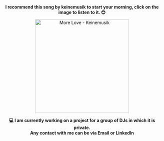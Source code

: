 <div align="center" style="margin-top: 50px; margin-bottom: 50px;">

**I recommend this song by keinemusik to start your morning, click on the image to listen to it. 😊**

<a href="https://open.spotify.com/intl-es/track/70ofkwt6aIb4bPQ51OQMQO?si=5e20666bcf5e4047">
    <img src="https://i.scdn.co/image/ab67616d00001e02e0cc562977affaa7477aab6b" alt="More Love - Keinemusik" width="300px">
</a>


**💻 I am currently working on a project for a group of DJs in which it is private.**
<br>
**Any contact with me can be via Email or LinkedIn**

</div>
